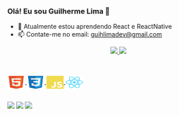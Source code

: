 ### Olá! Eu sou Guilherme Lima 👋

- 🌱 Atualmente estou aprendendo React e ReactNative
- 📫 Contate-me no email: guihlimadev@gmail.com

<div align="center">
  <a href="https://guihlima.netlify.app/">
  <img height="150em" src="https://github-readme-stats.vercel.app/api?username=guihlima&show_icons=true&theme=dark&include_all_commits=true&count_private=true"/>
  <img height="150em" src="https://github-readme-stats.vercel.app/api/top-langs/?username=guihlima&layout=compact&langs_count=5&theme=dark"/>
</div>
  
  ##
 
 <div style="display: inline_block"><br>
   <img align="center" alt="Guih-HTML" height="30" width="40" src="https://raw.githubusercontent.com/devicons/devicon/master/icons/html5/html5-original.svg">
   <img align="center" alt="Guih-CSS" height="30" width="40" src="https://raw.githubusercontent.com/devicons/devicon/master/icons/css3/css3-original.svg">
   <img align="center" alt="Guih-Js" height="30" width="40" src="https://raw.githubusercontent.com/devicons/devicon/master/icons/javascript/javascript-plain.svg">
  <img align="center" alt="Guih-React" height="30" width="40" src="https://raw.githubusercontent.com/devicons/devicon/master/icons/react/react-original.svg">
</div>
    
  ##
  
<div>
  <a href="https://www.instagram.com/_.guihlima/" target="_blank"><img src="https://img.shields.io/badge/-Instagram-%23E4405F?style=for-the-badge&logo=instagram&logoColor=white"     target="_blank"></a>
  <a href = "mailto:contatoguihlimadev@gmail.com"><img src="https://img.shields.io/badge/-Gmail-%23333?style=for-the-badge&logo=gmail&logoColor=white" target="_blank"></a>
  <a href="https://www.linkedin.com/in/guilherme-lima-a49251215/" target="_blank"><img src="https://img.shields.io/badge/-LinkedIn-%230077B5?style=for-the-badge&logo=linkedin&logoColor=white" target="_blank"></a>
  
 </div>
